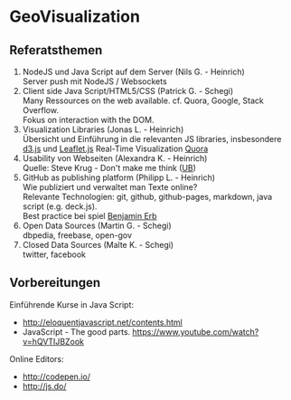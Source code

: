 GeoVisualization
================

## Referatsthemen

1. NodeJS und Java Script auf dem Server (Nils G. - Heinrich)  
   Server push mit NodeJS / Websockets
2. Client side Java Script/HTML5/CSS (Patrick G. - Schegi)  
   Many Ressources on the web available. cf. Quora, Google, Stack Overflow.  
   Fokus on interaction with the DOM.
3. Visualization Libraries (Jonas L. - Heinrich)  
   Übersicht und Einführung in die relevanten JS libraries, insbesondere [d3.js](http://d3js.org) und [Leaflet.js](http://leafletjs.com/)
   Real-Time Visualization [Quora](http://www.quora.com/What-s-a-good-real-time-data-visualization-framework)
4. Usability von Webseiten (Alexandra K. - Heinrich)  
   Quelle: Steve Krug - Don't make me think ([UB](http://aleph1.uni-koblenz.de/F?func=find-b&find_code=WRD&request=make+me+think))
5. GitHub as publishing platform  (Philipp L. - Heinrich)  
   Wie publiziert und verwaltet man Texte online?  
   Relevante Technologien: git, github, github-pages, markdown, java script (e.g. deck.js).  
   Best practice bei spiel [Benjamin Erb](http://berb.github.io/diploma-thesis/)
6. Open Data Sources (Martin G. - Schegi)  
   dbpedia, freebase, open-gov
7. Closed Data Sources (Malte K. - Schegi)  
   twitter, facebook 

## Vorbereitungen

Einführende Kurse in Java Script:
* http://eloquentjavascript.net/contents.html
* JavaScript - The good parts. https://www.youtube.com/watch?v=hQVTIJBZook

Online Editors:
* http://codepen.io/
* http://js.do/
